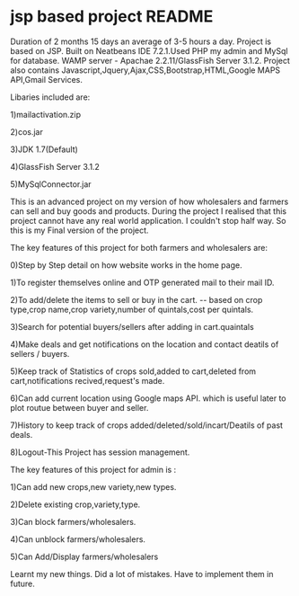 # jsp based project README
Duration of 2 months 15 days an average of 3-5 hours a day.
Project is based on JSP. Built on Neatbeans IDE 7.2.1.Used PHP my admin and MySql for database. WAMP server - Apachae 2.2.11/GlassFish Server 3.1.2.
Project also contains Javascript,Jquery,Ajax,CSS,Bootstrap,HTML,Google MAPS API,Gmail Services.


Libaries included are:

1)mailactivation.zip

2)cos.jar

3)JDK 1.7(Default)

4)GlassFish Server 3.1.2

5)MySqlConnector.jar


This is an advanced project on my version of how wholesalers and farmers can sell and buy goods and products.
During the project I realised that this project cannot have any real world application. I couldn't stop half way. So this is my Final version of the project.




The key features of this project for both farmers and wholesalers are:

0)Step by Step detail on how website works in the home page.

1)To register themselves online and OTP generated mail to their mail ID.

2)To add/delete the items to sell or buy in the cart. -- based on crop type,crop name,crop variety,number of quintals,cost per quintals.

3)Search for potential buyers/sellers after adding in cart.quaintals

4)Make deals and get notifications on the location and contact deatils of sellers / buyers.

5)Keep track of Statistics of crops sold,added to cart,deleted from cart,notifications recived,request's made.

6)Can add current location using Google maps API. which is useful later to plot routue between buyer and seller.

7)History to keep track of crops added/deleted/sold/incart/Deatils of past deals.

8)Logout-This Project has session management.



The key features of this project for admin is :

1)Can add new crops,new variety,new types.

2)Delete existing crop,variety,type.

3)Can block farmers/wholesalers.

4)Can unblock farmers/wholesalers.

5)Can Add/Display farmers/wholesalers


Learnt my new things. Did a lot of mistakes. Have to implement them in future.



